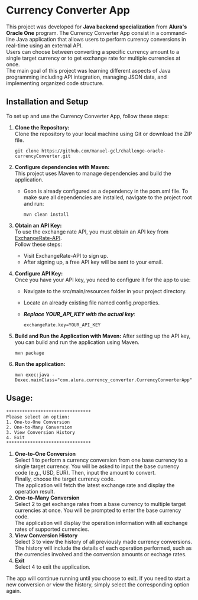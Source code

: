 
# Currency Converter App

   This project was developed for **Java backend specialization** from **Alura's Oracle One** program.
   The Currency Converter App consist in a command-line Java application that allows users to perform currency conversions in real-time using an external API.   
   Users can choose between converting a specific currency amount to a single target currency or to get exchange rate for multiple currencies at once.  
   The main goal of this project was learning different aspects of Java programming including API integration, managing JSON data, and implementing organized code structure.

## Installation and Setup
   To set up and use the Currency Converter App, follow these steps:
   
   1. **Clone the Repository:**   
      Clone the repository to your local machine using Git or download the ZIP file.
         ```console
         git clone https://github.com/manuel-gcl/challenge-oracle-currencyConverter.git
         ```
   2. **Configure dependencies with Maven:**   
      This project uses Maven to manage dependencies and build the application.
      
      - Gson is already configured as a dependency in the pom.xml file.
         To make sure all dependencies are installed, navigate to the project root and run:
        ```console
        mvn clean install
        ```
   
   3. **Obtain an API Key:**   
      To use the exchange rate API, you must obtain an API key from [ExchangeRate-API](https://app.exchangerate-api.com/sign-up).  
      Follow these steps:
         - Visit ExchangeRate-API to sign up.
         - After signing up, a free API key will be sent to your email.
   4. **Configure API Key:**   
   Once you have your API key, you need to configure it for the app to use:
   
      - Navigate to the src/main/resources folder in your project directory.
   
      - Locate an already existing file named config.properties.
   
      - ***Replace YOUR_API_KEY with the actual key***:
         ```
         exchangeRate.key=YOUR_API_KEY
         ```
   5. **Build and Run the Application with Maven:**
      After setting up the API key, you can build and run the application using Maven.
      ```console
      mvn package
      ```
   6. **Run the application:**   
      ```console
      mvn exec:java -Dexec.mainClass="com.alura.currency_converter.CurrencyConverterApp"
      ```

## Usage:
   ```
   ********************************
   Please select an option:
   1. One-to-One Conversion
   2. One-to-Many Conversion
   3. View Conversion History
   4. Exit
   ********************************
   ```
   
1. **One-to-One Conversion**  
Select 1 to perform a currency conversion from one base currency to a single target currency.
You will be asked to input the base currency code (e.g., USD, EUR).
Then, input the amount to convert.   
Finally, choose the target currency code.   
The application will fetch the latest exchange rate and display the operation result.   
2. **One-to-Many Conversion**  
Select 2 to get exchange rates from a base currency to multiple target currencies at once.
You will be prompted to enter the base currency code.   
The application will display the operation information with all exchange rates of supported currencies.   
3. **View Conversion History**  
Select 3 to view the history of all previously made currency conversions.
The history will include the details of each operation performed, such as the currencies involved and the conversion amounts or exchage rates.   
4. **Exit**  
Select 4 to exit the application.

The app will continue running until you choose to exit. If you need to start a new conversion or view the history, simply select the corresponding option again.
